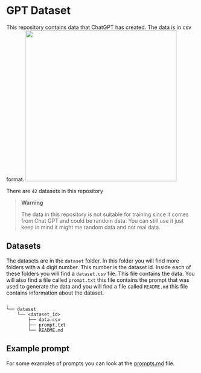 # GPT Dataset
This repository contains data that ChatGPT has created. The data is in csv format.
<img src="https://i.insider.com/63ef9e660270b1001984d9ce?width=2000&format=jpeg&auto=webp" width=400>

There are `42` datasets in this repository

> **Warning**
>
> The data in this repository is not suitable for training since it comes from Chat GPT and could be random data. You can still use it just keep in mind it might me random data and not real data.

## Datasets
The datasets are in the `dataset` folder. In this folder you will find more folders with a 4 digit number. This number is the dataset id. Inside each of these folders you will find a `dataset.csv` file. This file contains the data. You will also find a file called `prompt.txt` this file contains the prompt that was used to generate the data and you will find a file called `README.md` this file contains information about the dataset.

```
.
└── dataset
    └── <dataset_id>
        ├── data.csv
        ├── prompt.txt
        └── README.md
```

## Example prompt

For some examples of prompts you can look at the [prompts.md](prompts.md) file.